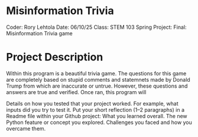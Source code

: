 # Misinformation Trivia

Coder: Rory Lehtola
Date: 06/10/25
Class: STEM 103 Spring
Project: Final: Misinformation Trivia game

# Project Description
Within this program is a beautiful trivia game. The questions for this game are completely based on stupid comments and statemnets made by Donald Trump from which are inaccurate or untrue. However, these questions and answers are true and verified. Once ran, this program will


Details on how you tested that your project worked. For example, what inputs did you try to test it.
Put your short reflection (1–2 paragraphs) in a Readme file within your Github project:
What you learned overall.
The new Python feature or concept you explored.
Challenges you faced and how you overcame them.
